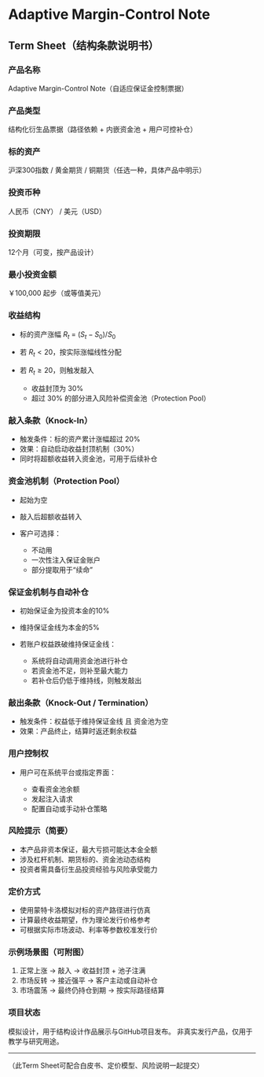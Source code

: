 # Adaptive Margin-Control Note

## Term Sheet（结构条款说明书）

### 产品名称

Adaptive Margin-Control Note（自适应保证金控制票据）

### 产品类型

结构化衍生品票据（路径依赖 + 内嵌资金池 + 用户可控补仓）

### 标的资产

沪深300指数 / 黄金期货 / 铜期货（任选一种，具体产品中明示）

### 投资币种

人民币（CNY） / 美元（USD）

### 投资期限

12个月（可变，按产品设计）

### 最小投资金额

￥100,000 起步（或等值美元）

### 收益结构

* 标的资产涨幅 $R_t$ = $(S_t - S_0)/S_0$
* 若 $R_t < 20%$，按实际涨幅线性分配
* 若 $R_t \geq 20%$，则触发敲入

  * 收益封顶为 30%
  * 超过 30% 的部分进入风险补偿资金池（Protection Pool）

### 敲入条款（Knock-In）

* 触发条件：标的资产累计涨幅超过 20%
* 效果：自动启动收益封顶机制（30%）
* 同时将超额收益转入资金池，可用于后续补仓

### 资金池机制（Protection Pool）

* 起始为空
* 敲入后超额收益转入
* 客户可选择：

  * 不动用
  * 一次性注入保证金账户
  * 部分提取用于“续命”

### 保证金机制与自动补仓

* 初始保证金为投资本金的10%
* 维持保证金线为本金的5%
* 若账户权益跌破维持保证金线：

  * 系统将自动调用资金池进行补仓
  * 若资金池不足，则补至最大能力
  * 若补仓后仍低于维持线，则触发敲出

### 敲出条款（Knock-Out / Termination）

* 触发条件：权益低于维持保证金线 且 资金池为空
* 效果：产品终止，结算时返还剩余权益

### 用户控制权

* 用户可在系统平台或指定界面：

  * 查看资金池余额
  * 发起注入请求
  * 配置自动或手动补仓策略

### 风险提示（简要）

* 本产品非资本保证，最大亏损可能达本金全额
* 涉及杠杆机制、期货标的、资金池动态结构
* 投资者需具备衍生品投资经验与风险承受能力

### 定价方式

* 使用蒙特卡洛模拟对标的资产路径进行仿真
* 计算最终收益期望，作为理论发行价格参考
* 可根据实际市场波动、利率等参数校准发行价

### 示例场景图（可附图）

1. 正常上涨 → 敲入 → 收益封顶 + 池子注满
2. 市场反转 → 接近强平 → 客户主动或自动补仓
3. 市场震荡 → 最终仍持仓到期 → 按实际路径结算

### 项目状态

模拟设计，用于结构设计作品展示与GitHub项目发布。
非真实发行产品，仅用于教学与研究用途。

---

（此Term Sheet可配合白皮书、定价模型、风险说明一起提交）
